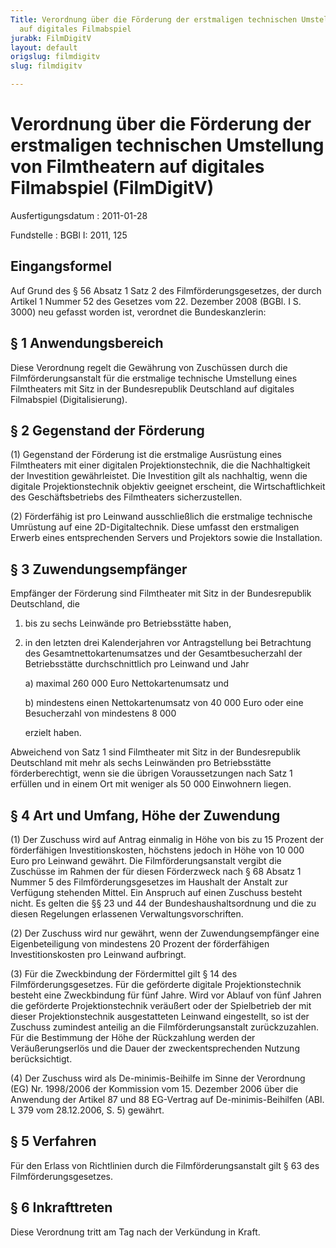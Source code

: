 ```yaml
---
Title: Verordnung über die Förderung der erstmaligen technischen Umstellung von Filmtheatern
  auf digitales Filmabspiel
jurabk: FilmDigitV
layout: default
origslug: filmdigitv
slug: filmdigitv

---
```


# Verordnung über die Förderung der erstmaligen technischen Umstellung von Filmtheatern auf digitales Filmabspiel (FilmDigitV)

Ausfertigungsdatum
:   2011-01-28

Fundstelle
:   BGBl I: 2011, 125


## Eingangsformel

Auf Grund des § 56 Absatz 1 Satz 2 des Filmförderungsgesetzes, der
durch Artikel 1 Nummer 52 des Gesetzes vom 22. Dezember 2008 (BGBl. I
S. 3000) neu gefasst worden ist, verordnet die Bundeskanzlerin:


## § 1 Anwendungsbereich

Diese Verordnung regelt die Gewährung von Zuschüssen durch die
Filmförderungsanstalt für die erstmalige technische Umstellung eines
Filmtheaters mit Sitz in der Bundesrepublik Deutschland auf digitales
Filmabspiel (Digitalisierung).


## § 2 Gegenstand der Förderung

(1) Gegenstand der Förderung ist die erstmalige Ausrüstung eines
Filmtheaters mit einer digitalen Projektionstechnik, die die
Nachhaltigkeit der Investition gewährleistet. Die Investition gilt als
nachhaltig, wenn die digitale Projektionstechnik objektiv geeignet
erscheint, die Wirtschaftlichkeit des Geschäftsbetriebs des
Filmtheaters sicherzustellen.

(2) Förderfähig ist pro Leinwand ausschließlich die erstmalige
technische Umrüstung auf eine 2D-Digitaltechnik. Diese umfasst den
erstmaligen Erwerb eines entsprechenden Servers und Projektors sowie
die Installation.


## § 3 Zuwendungsempfänger

Empfänger der Förderung sind Filmtheater mit Sitz in der
Bundesrepublik Deutschland, die

1.  bis zu sechs Leinwände pro Betriebsstätte haben,


2.  in den letzten drei Kalenderjahren vor Antragstellung bei Betrachtung
    des Gesamtnettokartenumsatzes und der Gesamtbesucherzahl der
    Betriebsstätte durchschnittlich pro Leinwand und Jahr

    a)  maximal 260 000 Euro Nettokartenumsatz und


    b)  mindestens einen Nettokartenumsatz von 40 000 Euro oder eine
        Besucherzahl von mindestens
        8 000



    erzielt haben.



Abweichend von Satz 1 sind Filmtheater mit Sitz in der Bundesrepublik
Deutschland mit mehr als sechs Leinwänden pro Betriebsstätte
förderberechtigt, wenn sie die übrigen Voraussetzungen nach Satz 1
erfüllen und in einem Ort mit weniger als 50 000 Einwohnern liegen.


## § 4 Art und Umfang, Höhe der Zuwendung

(1) Der Zuschuss wird auf Antrag einmalig in Höhe von bis zu 15
Prozent der förderfähigen Investitionskosten, höchstens jedoch in Höhe
von 10 000 Euro pro Leinwand gewährt. Die Filmförderungsanstalt
vergibt die Zuschüsse im Rahmen der für diesen Förderzweck nach § 68
Absatz 1 Nummer 5 des Filmförderungsgesetzes im Haushalt der Anstalt
zur Verfügung stehenden Mittel. Ein Anspruch auf einen Zuschuss
besteht nicht. Es gelten die §§ 23 und 44 der Bundeshaushaltsordnung
und die zu diesen Regelungen erlassenen Verwaltungsvorschriften.

(2) Der Zuschuss wird nur gewährt, wenn der Zuwendungsempfänger eine
Eigenbeteiligung von mindestens 20 Prozent der förderfähigen
Investitionskosten pro Leinwand aufbringt.

(3) Für die Zweckbindung der Fördermittel gilt § 14 des
Filmförderungsgesetzes. Für die geförderte digitale Projektionstechnik
besteht eine Zweckbindung für fünf Jahre. Wird vor Ablauf von fünf
Jahren die geförderte Projektionstechnik veräußert oder der
Spielbetrieb der mit dieser Projektionstechnik ausgestatteten Leinwand
eingestellt, so ist der Zuschuss zumindest anteilig an die
Filmförderungsanstalt zurückzuzahlen. Für die Bestimmung der Höhe der
Rückzahlung werden der Veräußerungserlös und die Dauer der
zweckentsprechenden Nutzung berücksichtigt.

(4) Der Zuschuss wird als De-minimis-Beihilfe im Sinne der Verordnung
(EG) Nr. 1998/2006 der Kommission vom 15. Dezember 2006 über die
Anwendung der Artikel 87 und 88 EG-Vertrag auf De-minimis-Beihilfen
(ABl. L 379 vom 28.12.2006, S. 5) gewährt.


## § 5 Verfahren

Für den Erlass von Richtlinien durch die Filmförderungsanstalt gilt §
63 des Filmförderungsgesetzes.


## § 6 Inkrafttreten

Diese Verordnung tritt am Tag nach der Verkündung in Kraft.

